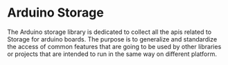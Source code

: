 # Arduino Storage

The Arduino storage library is dedicated to collect all the apis related to Storage for arduino boards.
The purpose is to generalize and standardize the access of common features that are going to be used by other libraries or projects that are intended to run in the same way on different platform.
